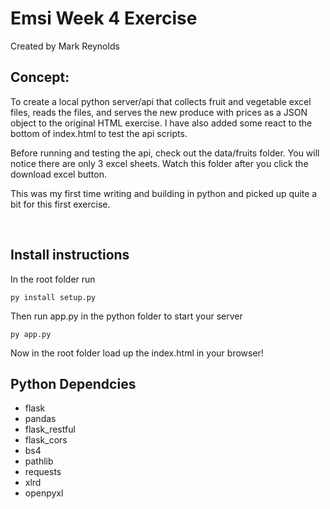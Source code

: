 # Emsi Week 4 Exercise

Created by Mark Reynolds

## Concept:
To create a local python server/api that collects fruit and vegetable excel files, reads the files, and serves the new produce with prices as a JSON object to the original HTML exercise. I have also added some react to the bottom of index.html to test the api scripts.
 
Before running and testing the api, check out the data/fruits folder. You will notice there are only 3 excel sheets. Watch this folder after you click the download excel button.
 
This was my first time writing and building in python and picked up quite a bit for this first exercise.


<br />



## Install instructions
In the root folder run
````
py install setup.py
````
Then run app.py in the python folder to start your server
````
py app.py
````
Now in the root folder load up the index.html in your browser!

## Python Dependcies 

* flask
* pandas
* flask_restful
* flask_cors
* bs4
* pathlib
* requests
* xlrd
* openpyxl

